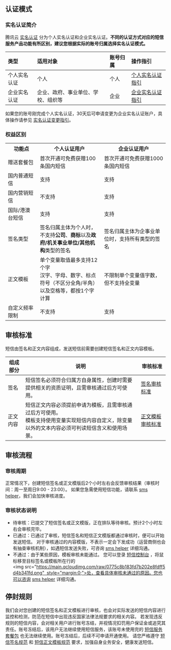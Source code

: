 
## 认证模式
### 实名认证简介
腾讯云 [实名认证](https://cloud.tencent.com/document/product/378/3629) 分为个人实名认证和企业实名认证。**不同的认证方式对应的短信服务产品功能有所区别，建议您根据实际的账号归属选择实名认证模式。**

| 类型             | 适用对象                           | 账号归属 | 操作指引                                                     |
| :--------------- | :--------------------------------- | :------- | :----------------------------------------------------------- |
| 个人实名认证 | 个人                               | 个人      | [个人实名认证指引](https://cloud.tencent.com/document/product/378/10495) |
| 企业实名认证 | 企业、政府、事业单位、学校、组织等 | 企业     | [企业实名认证指引](https://cloud.tencent.com/document/product/378/10496) |

如果您的账号刚完成个人实名认证，30天后可申请变更为企业实名认证账户，具体操作请参见 [实名认证变更指引](https://cloud.tencent.com/document/product/378/34075)。

### 权益区别

<table>
     <tr>
         <th>功能点</th>  
         <th width="40%">个人认证用户</th>  
         <th width="40%">企业认证用户</th>  
     </tr>
	 <tr>      
         <td>赠送套餐包</td>   
	     <td>首次开通可免费获赠100条国内短信</td>   
	     <td>首次开通可免费获赠1000条国内短信</td>   
     </tr> 
	 <tr>
	     <td>国内普通短信</td>   
	     <td>支持</td>   
	     <td>支持</td> 
     </tr> 
	 <tr>
	     <td>国内营销短信</td>   
	     <td>不支持</td>   
	     <td>支持</td> 
     </tr> 
	 <tr>      
         <td>国际/港澳台短信</td>    
	     <td>支持</td>   
	     <td>支持</td> 
     </tr>  
	 <tr>      
         <td>签名类型</td>  
	     <td>签名归属主体为个人时，不支持<b>公司</b>、<b>商标</b>以及<b>政府/机关事业单位/其他机构</b>类型的签名</td>   
	     <td>签名归属主体为企事业单位时，支持所有类型的签名</td> 
     </tr> 
	 <tr>      
         <td>正文模板</td>
	     <td>单个变量取值最多支持12个字<br>汉字、字母、数字、标点符号（不区分全角/半角）以及空格等，都按1个字计算</td>   
	     <td>不限制单个变量值字数，但不支持全变量</td> 
     </tr>     
         <td>自定义频率限制</td>     
	     <td>不支持</td>   
	     <td>支持</td> 
     </tr> 
</table>

## 审核标准
短信由签名和正文内容组成，发送短信前需要创建短信签名和正文内容模板。

| 组成部分 | 说明 | 审核标准 |
|---------|---------|---------|
| 签名 | 短信签名必须符合归属方自身属性，创建时需要提供相关的资质证明，且需审核通过后方可使用。 | [签名审核标准](https://cloud.tencent.com/document/product/382/39022) |
| 正文内容 | 短信正文内容必须提前申请为模板，且需审核通过后方可使用。<br>模板支持使用变量实现短信内容自定义，除变量以外的文本内容必须可判读短信含义和使用场景。 | [正文模板审核标准](https://cloud.tencent.com/document/product/382/39023) |

## 审核流程
### 审核周期
正常情况下，创建短信签名或正文模版后2个小时左右会反馈审核结果（审核时间：周一至周日9:00 - 23:00）。
如果您急需使用短信功能，请联系	[sms helper](https://cloud.tencent.com/document/product/382/3773)，我们会加快审核进度。

### 审核状态说明
- 待审核：已提交了短信签名或正文模版，正在排队等待审核。预计2个小时左右会审核完毕。
- 已通过：已通过了审核，短信签名和短信正文模版都通过审核时，便可以开始发送短信。
 对于审核通过的内容模版，不表示一定会下发成功（运营商侧也会有抽查审核机制），如遇短信发送失败，可咨询 [sms helper](https://cloud.tencent.com/document/product/382/3773) 详细沟通。
- 不通过：由于某些原因，模板审核未能通过。
  您可以登录 [短信控制台](https://console.cloud.tencent.com/sms/smsSign/1400054957/0/10) ，将鼠标移至目标签名或模板所在行的<img src="https://main.qcloudimg.com/raw/0775c8b183fd7b202e8fdff5d4b341fd.png"  style="margin:0;">处，查看具体审核未通过的原因。您也可以咨询 [sms helper](https://cloud.tencent.com/document/product/382/3773)
 详细沟通。

## 停封规则
我们会对您创建的短信签名和正文模板进行审核，也会对实际发送的短信内容进行监控和检测，防范在短信中出现违反国家法律法规要求的相关内容。
若发现违反规则的短信内容，会对相关用户进行账号冻结，并视情况扣罚用户保证金或追究其责任。账号冻结后，该用户无法继续使用短信服务，该账号未使用完的 [短信服务套餐包](https://cloud.tencent.com/document/product/382/18059) 也无法继续使用。账号冻结后，后续不可申请开通使用。
请您严格遵守 [短信签名规范](https://cloud.tencent.com/document/product/382/39022) 和 [短信正文模板规范](https://cloud.tencent.com/document/product/382/39023) 要求，加强自身业务安全，健康发送短信。


